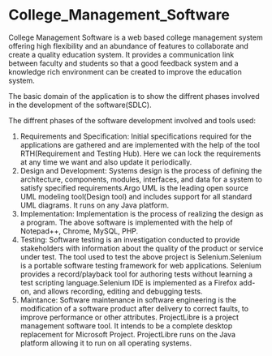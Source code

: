 College_Management_Software
===========================

College Management Software is a web based college management system offering high flexibility and an abundance of features to collaborate and create a quality education system. It provides a communication link between faculty and students so that a good feedback system and a knowledge rich environment can be created to improve the education system.

The basic domain of the application is to show the diffrent phases involved in the development of the software(SDLC).

The diffrent phases of the software development involved and tools used:
1. Requirements and Specification: Initial specifications required for the applications are gathered and are implemented with the help of the tool RTH(Requirement and Testing Hub). Here we can lock the requirements at any time we want and also update it periodically.
2. Design and Development: Systems design is the process of defining the architecture, components, modules, interfaces, and data for a system to satisfy specified requirements.Argo UML is the leading open source UML modeling tool(Design tool) and includes support for all standard UML diagrams. It runs on any Java platform.
3. Implementation: Implementation is the process of realizing the design as a program. The above software is implemented with the help of Notepad++, Chrome, MySQL, PHP.
4. Testing: Software testing is an investigation conducted to provide stakeholders with information about the quality of the product or service under test. The tool used to test the above project is Selenium.Selenium is a portable software testing framework for web applications. Selenium provides a record/playback tool for authoring tests without learning a test scripting language.Selenium IDE is implemented as a Firefox add-on, and allows recording, editing and debugging tests.
5. Maintance: Software maintenance in software engineering is the modification of a software product after delivery to correct faults, to improve performance or other attributes. ProjectLibre is a project management software tool. It intends to be a complete desktop replacement for Microsoft Project. ProjectLibre runs on the Java platform allowing it to run on all operating systems.
